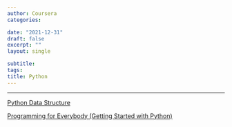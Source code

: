 ```yaml
---
author: Coursera
categories:

date: "2021-12-31"
draft: false
excerpt: ""
layout: single

subtitle: 
tags:
title: Python
---
```


---

[Python Data Structure](https://www.coursera.org/account/accomplishments/certificate/UWXJ8WQAKJ5H)

[Programming for Everybody (Getting Started with Python)](https://www.coursera.org/account/accomplishments/certificate/ZKBT6B7BXNHD)


